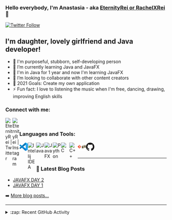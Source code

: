 ### Hello everybody, I'm Anastasia - aka [EternityRei or RachelXRei][twitter] 👋

[![Twitter Follow](https://img.shields.io/twitter/url?color=1DA1F2&label=Follow%20%40RachelXRei&logo=twitter&style=for-the-badge&url=https%3A%2F%2Ftwitter.com%2FRachelXRei)](https://twitter.com/RachelXRei)

## I'm daughter, lovely girlfriend and Java developer!
- 🔭 I'm purposeful, stubborn, self-developing person
- 🌱 I’m currently learning Java and JavaFX
- 🧭 I'm in Java for 1 year and now I'm learning JavaFX
- 👯 I’m looking to collaborate with other content creators
- 🥅 2021 Goals: Create my own application
- ⚡ Fun fact: I love to listening the music when I'm free, dancing, drawing, improving English skills

### Connect with me:

[<img align="left" alt="EternityRei | Twitter" width="22px" src="https://cdn.jsdelivr.net/npm/simple-icons@v3/icons/twitter.svg" />][twitter]
[<img align="left" alt="EternityRei | Instagram" width="22px" src="https://cdn.jsdelivr.net/npm/simple-icons@v3/icons/instagram.svg" />][instagram]

<br />

### Languages and Tools:

<img align="left" alt="Visual Studio Code" width="26px" src="https://raw.githubusercontent.com/github/explore/80688e429a7d4ef2fca1e82350fe8e3517d3494d/topics/visual-studio-code/visual-studio-code.png" />
<img align="left" alt="Intellij IDEA" width="26px" src="https://upload.wikimedia.org/wikipedia/commons/thumb/9/9c/IntelliJ_IDEA_Icon.svg/1024px-IntelliJ_IDEA_Icon.svg.png" />
<img align="left" alt="Java" width="26px" src="https://getprogram.net/img/programs/icons/java_228.png" />
<img align="left" alt="JavaFX" width="26px" src="https://static.wikia.nocookie.net/jfx/images/0/00/JavaFXIsland400x200.png/revision/latest?cb=20070917150529" />
<img align="left" alt="Python" width="26px" src="https://upload.wikimedia.org/wikipedia/commons/thumb/0/0a/Python.svg/1024px-Python.svg.png" />
<img align="left" alt="C" width="26px" src="https://upload.wikimedia.org/wikipedia/commons/1/19/C_Logo.png" />
<img align="left" alt="C++" width="26px" src="https://upload.wikimedia.org/wikipedia/commons/thumb/1/18/ISO_C%2B%2B_Logo.svg/1822px-ISO_C%2B%2B_Logo.svg.png" />
<img align="left" alt="Git" width="26px" src="https://raw.githubusercontent.com/github/explore/80688e429a7d4ef2fca1e82350fe8e3517d3494d/topics/git/git.png" />
<img align="left" alt="GitHub" width="26px" src="https://raw.githubusercontent.com/github/explore/78df643247d429f6cc873026c0622819ad797942/topics/github/github.png" />


<br />
<br />

---

### 📕 Latest Blog Posts

<!-- BLOG-POST-LIST:START -->
- [JAVAFX DAY 2](https://twitter.com/RachelXRei/status/1449118497036963841)
- [JAVAFX DAY 1](https://twitter.com/RachelXRei/status/1448714113257979908)
<!-- BLOG-POST-LIST:END -->

➡️ [More blog posts...](https://twitter.com/RachelXRei)

---

<details>
  <summary>:zap: Recent GitHub Activity</summary>
  
<!--START_SECTION:activity-->
- [Libgdx for Java Games]: (https://github.com/libgdx)
- [Game Off 2021]: (https://itch.io/jam/game-off-2021)
  

<!--END_SECTION:activity-->

</details>

</details>

[twitter]: https://twitter.com/RachelXRei
[instagram]: https://www.instagram.com/_anreimayor_
